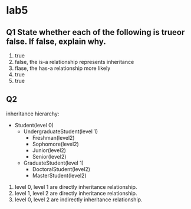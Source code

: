 # lab5

## Q1 State whether each of the following is trueor false. If false, explain why.
1. true
2. false, the is-a relationship represents inheritance
3. flase, the has-a relationship more likely
4. true
5. true

## Q2
inheritance hierarchy:
- Student(level 0)
    - UndergraduateStudent(level 1)
        - Freshman(level2)
        - Sophomore(level2)
        - Junior(level2)
        - Senior(level2)
    - GraduateStudent(level 1)
        - DoctoralStudent(level2)
        - MasterStudent(level2)

1. level 0, level 1 are directly inheritance relationship.
2. level 1, level 2 are directly inheritance relationship.
3. level 0, level 2 are indirectly inheritance relationship. 